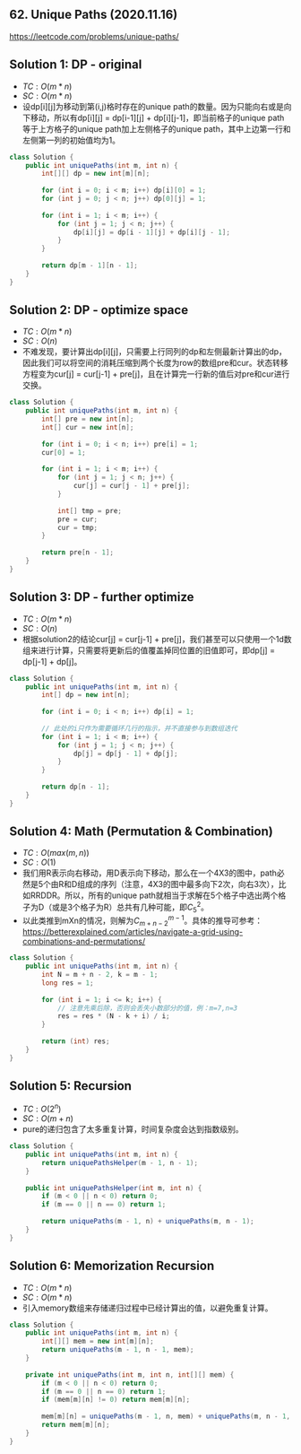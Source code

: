 ## 62. Unique Paths (2020.11.16)

https://leetcode.com/problems/unique-paths/

## Solution 1: DP - original

- $TC:O(m*n)$
- $SC:O(m*n)$
- 设dp[i][j]为移动到第(i,j)格时存在的unique path的数量。因为只能向右或是向下移动，所以有dp[i][j] = dp[i-1][j] + dp[i][j-1]，即当前格子的unique path等于上方格子的unique path加上左侧格子的unique path，其中上边第一行和左侧第一列的初始值均为1。

```java
class Solution {
    public int uniquePaths(int m, int n) {
        int[][] dp = new int[m][n];
        
        for (int i = 0; i < m; i++) dp[i][0] = 1;
        for (int j = 0; j < n; j++) dp[0][j] = 1;
        
        for (int i = 1; i < m; i++) {
            for (int j = 1; j < n; j++) {
                dp[i][j] = dp[i - 1][j] + dp[i][j - 1];
            }
        }
        
        return dp[m - 1][n - 1];
    }
}
```

## Solution 2: DP - optimize space

- $TC:O(m*n)$
- $SC:O(n)$
- 不难发现，要计算出dp[i][j]，只需要上行同列的dp和左侧最新计算出的dp，因此我们可以将空间的消耗压缩到两个长度为row的数组pre和cur。状态转移方程变为cur[j] = cur[j-1] + pre[j]，且在计算完一行新的值后对pre和cur进行交换。

```java
class Solution {
    public int uniquePaths(int m, int n) {
        int[] pre = new int[n];
        int[] cur = new int[n];
        
        for (int i = 0; i < n; i++) pre[i] = 1;
        cur[0] = 1;
        
        for (int i = 1; i < m; i++) {
            for (int j = 1; j < n; j++) {
                cur[j] = cur[j - 1] + pre[j];
            }
            
            int[] tmp = pre;
            pre = cur;
            cur = tmp;
        }
        
        return pre[n - 1];
    }
}
```

## Solution 3: DP - further optimize

- $TC:O(m*n)$
- $SC:O(n)$
- 根据solution2的结论cur[j] = cur[j-1] + pre[j]，我们甚至可以只使用一个1d数组来进行计算，只需要将更新后的值覆盖掉同位置的旧值即可，即dp[j] = dp[j-1] + dp[j]。

```java
class Solution {
    public int uniquePaths(int m, int n) {
        int[] dp = new int[n];
        
        for (int i = 0; i < n; i++) dp[i] = 1;
        
        // 此处的i只作为需要循环几行的指示，并不直接参与到数组迭代
        for (int i = 1; i < m; i++) {
            for (int j = 1; j < n; j++) {
                dp[j] = dp[j - 1] + dp[j];
            }
        }
        
        return dp[n - 1];
    }
}
```

## Solution 4: Math (Permutation & Combination)

- $TC:O(max(m,n))$
- $SC:O(1)$
- 我们用R表示向右移动，用D表示向下移动，那么在一个4X3的图中，path必然是5个由R和D组成的序列（注意，4X3的图中最多向下2次，向右3次），比如RRDDR。所以，所有的unique path就相当于求解在5个格子中选出两个格子为D（或是3个格子为R）总共有几种可能，即$C_{5}^{2}$。
- 以此类推到mXn的情况，则解为$C_{m+n-2}^{m-1}$。具体的推导可参考：https://betterexplained.com/articles/navigate-a-grid-using-combinations-and-permutations/

```java
class Solution {
    public int uniquePaths(int m, int n) {
        int N = m + n - 2, k = m - 1;
        long res = 1;
        
        for (int i = 1; i <= k; i++) {
            // 注意先乘后除，否则会丢失小数部分的值，例：m=7,n=3
            res = res * (N - k + i) / i;
        }
        
        return (int) res;
    }
}
```

## Solution 5: Recursion

- $TC:O(2^n)$
- $SC:O(m+n)$
- pure的递归包含了太多重复计算，时间复杂度会达到指数级别。

```java
class Solution {
    public int uniquePaths(int m, int n) {
        return uniquePathsHelper(m - 1, n - 1);
    }
    
    public int uniquePathsHelper(int m, int n) {
        if (m < 0 || n < 0) return 0;
        if (m == 0 || n == 0) return 1;
        
        return uniquePaths(m - 1, n) + uniquePaths(m, n - 1);
    }
}
```

## Solution 6: Memorization Recursion

- $TC:O(m*n)$
- $SC:O(m*n)$
- 引入memory数组来存储递归过程中已经计算出的值，以避免重复计算。

```java
class Solution {
    public int uniquePaths(int m, int n) {
        int[][] mem = new int[m][n];
        return uniquePaths(m - 1, n - 1, mem);
    }
    
    private int uniquePaths(int m, int n, int[][] mem) {
        if (m < 0 || n < 0) return 0;
        if (m == 0 || n == 0) return 1;
        if (mem[m][n] != 0) return mem[m][n];
        
        mem[m][n] = uniquePaths(m - 1, n, mem) + uniquePaths(m, n - 1, mem);
        return mem[m][n];
    }
}
```

